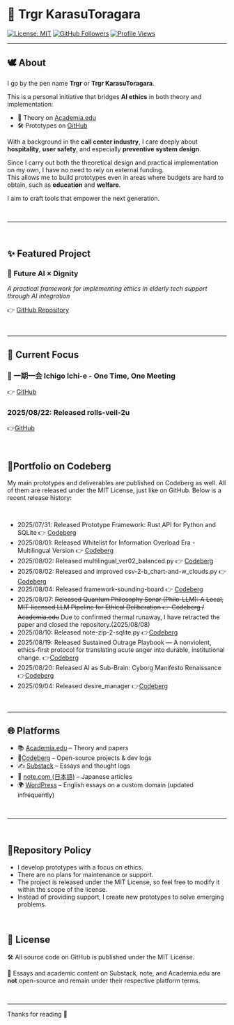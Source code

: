 # 🧭 Trgr KarasuToragara

[![License: MIT](https://img.shields.io/badge/license-MIT-green.svg)](https://github.com/trgr-karasutoragara?tab=repositories)
[![GitHub Followers](https://img.shields.io/github/followers/trgr-karasutoragara?style=social)](https://github.com/trgr-karasutoragara)
[![Profile Views](https://komarev.com/ghpvc/?username=trgr-karasutoragara&color=blue)](https://github.com/trgr-karasutoragara)

---

## 🕊️ About

I go by the pen name **Trgr** or **Trgr KarasuToragara**.

This is a personal initiative that bridges **AI ethics** in both theory and implementation:
- 🧠 Theory on [Academia.edu](https://independent.academia.edu/TrgrKarasuToragara)
- 🛠️ Prototypes on [GitHub](https://github.com/trgr-karasutoragara)

With a background in the **call center industry**, I care deeply about **hospitality**, **user safety**, and especially **preventive system design**.

Since I carry out both the theoretical design and practical implementation on my own, I have no need to rely on external funding.  
This allows me to build prototypes even in areas where budgets are hard to obtain, such as **education** and **welfare**.

I aim to craft tools that empower the next generation.

<br>

---

<br>

## ✨ Featured Project

### 🔧 Future AI × Dignity  
*A practical framework for implementing ethics in elderly tech support through AI integration*

👉 [GitHub Repository](https://github.com/trgr-karasutoragara/trgr-karasutoragara.github.io)

<br>

---

## 🔭 Current Focus

### 🧩 一期一会 Ichigo Ichi-e - One Time, One Meeting  
👉 [GitHub](https://github.com/trgr-karasutoragara/zen-info-your-life-is-yours/tree/main/1go1e)

### 2025/08/22: Released rolls-veil-2u
👉[GitHub](https://github.com/trgr-karasutoragara/rolls-veil-2u/)



<br>

## 🦋Portfolio on Codeberg
My main prototypes and deliverables are published on Codeberg as well. All of them are released under the MIT License, just like on GitHub. Below is a recent release history:

<br>

- 2025/07/31: Released Prototype Framework: Rust API for Python and SQLite 👉 [Codeberg](https://codeberg.org/trgr/rust-api-4-py-and-sql)
- 2025/08/01: Released Whitelist for Information Overload Era - Multilingual Version 👉 [Codeberg](https://codeberg.org/trgr/HumanitiesToolkit/src/branch/main/information-overload/rss-news/)
- 2025/08/02: Released multilingual_ver02_balanced.py 👉 [Codeberg](https://codeberg.org/trgr/HumanitiesToolkit/src/branch/main/information-overload/rss-news#update-jst-2025-08-02-00-12-multilingual_ver02_balanced-py-https-codeberg-org-trgr-humanitiestoolkit-src-branch-main-information-overload-rss-news-multilingual_ver02_balanced-py)
- 2025/08/02: Released and improved csv-2-b_chart-and-w_clouds.py 👉 [Codeberg](https://codeberg.org/trgr/HumanitiesToolkit/src/branch/main/information-overload/rss-news#csv-2-b_chart-and-w_clouds-py)
- 2025/08/04: Released framework-sounding-board 👉 [Codeberg](https://codeberg.org/trgr/HumanitiesToolkit/src/branch/main/education/framework-sounding-board)
- 2025/08/07: ~~Released Quantum Philosophy Sonar (Philo-LLM): A Local, MIT-licensed LLM Pipeline for Ethical Deliberation 👉 Codeberg / Academia.edu~~ Due to confirmed thermal runaway, I have retracted the paper and closed the repository.(2025/08/08)
- 2025/08/10: Released note-zip-2-sqlite.py 👉[Codeberg](https://codeberg.org/trgr/HumanitiesToolkit/src/branch/main/nz2s)
- 2025/08/19: Released Sustained Outrage Playbook — A nonviolent, ethics-first protocol for translating acute anger into durable, institutional change. 👉[Codeberg](https://codeberg.org/trgr/HumanitiesToolkit/src/branch/main/sustained-outrage-playbook/)
- 2025/08/20: Released AI as Sub-Brain: Cyborg Manifesto Renaissance 👉[Codeberg](https://codeberg.org/trgr/cyborg-manifesto-renaissance/)
- 2025/09/04: Released desire_manager 👉[Codeberg](https://codeberg.org/trgr/HumanitiesToolkit/src/branch/main/utilities/desire_manager)





<br>

---

## 🌐 Platforms

- 📚 [Academia.edu](https://independent.academia.edu/TrgrKarasuToragara) – Theory and papers
- 🦋[Codeberg](https://codeberg.org/trgr/) – Open-source projects & dev logs
- ✍️ [Substack](https://trgrkarasutoragara.substack.com/) – Essays and thought logs  
- 📝 [note.com (日本語)](https://note.com/karasu_toragara) – Japanese articles  
- 🌍 [WordPress](https://trgr-lab.com/) – English essays on a custom domain (updated infrequently)


<br>

---

<br>

## 🔧Repository Policy

- I develop prototypes with a focus on ethics.
- There are no plans for maintenance or support.
- The project is released under the MIT License, so feel free to modify it within the scope of the license.
- Instead of providing support, I create new prototypes to solve emerging problems.

<br>

## 📄 License

🛠️ All source code on GitHub is published under the MIT License.  

📝 Essays and academic content on Substack, note, and Academia.edu are **not** open-source and remain under their respective platform terms.


<br>

---

Thanks for reading 🙏
